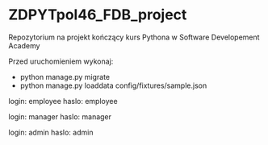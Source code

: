 # ZDPYTpol46_FDB_project

Repozytorium na projekt kończący kurs Pythona w Software Developement Academy

Przed uruchomieniem wykonaj:
- python manage.py migrate
- python manage.py loaddata config/fixtures/sample.json

login: employee
haslo: employee

login: manager
haslo: manager

login: admin
haslo: admin
